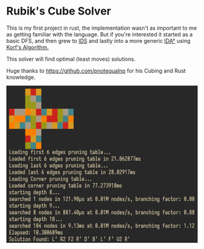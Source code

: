# Rubik's Cube Solver

This is my first project in rust, the implementation wasn't as important to me as getting familiar with the language.
But if you're interested it started as a basic DFS, and then grew to [IDS](https://en.wikipedia.org/wiki/Iterative_deepening_depth-first_search) and lastly into a more generic [IDA*](https://en.wikipedia.org/wiki/Iterative_deepening_A*) using [Korf's Algorithm.](https://en.wikipedia.org/wiki/Optimal_solutions_for_the_Rubik%27s_Cube#Korf's_algorithm)

This solver will find optimal (least moves) solutions.

Huge thanks to https://github.com/pnotequalnp for his Cubing and Rust knowledge.

![example](example.png)
